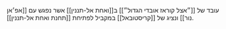 עובד של [[״אצל קוראז אובדי הגדול״]] ב[[ואחת אל-תננין]] אשר נפגש עם [[אפ׳אן נור]] ונציג של [[קריסטובאל]] במקביל לפתיחת [[תחנת ואחת אל-תננין]]. 

